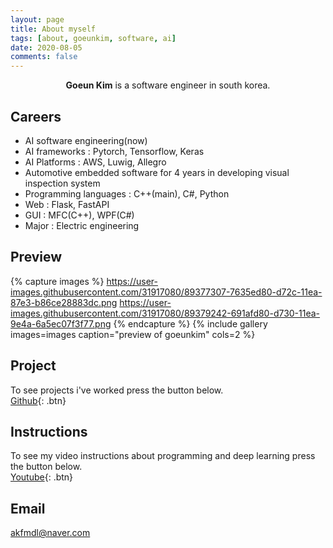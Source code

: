 ```yaml
---
layout: page
title: About myself
tags: [about, goeunkim, software, ai]
date: 2020-08-05
comments: false
---
```

    
<!-- <center><a href="http://taylantatli.github.io/Moon"><b>Moon</b></a> is a minimal, one column jekyll theme.</center> -->
<center><b>Goeun Kim</b> is a software engineer in south korea.</center>

## Careers
* AI software engineering(now)
* AI frameworks : Pytorch, Tensorflow, Keras
* AI Platforms : AWS, Luwig, Allegro
* Automotive embedded software for 4 years in developing visual inspection system
* Programming languages : C++(main), C#, Python
* Web : Flask, FastAPI
* GUI : MFC(C++), WPF(C#)
* Major : Electric engineering

## Preview

{% capture images %}
    https://user-images.githubusercontent.com/31917080/89377307-7635ed80-d72c-11ea-87e3-b86ce28883dc.png
    https://user-images.githubusercontent.com/31917080/89379242-691afd80-d730-11ea-9e4a-6a5ec07f3f77.png
{% endcapture %}
{% include gallery images=images caption="preview of goeunkim" cols=2 %}

<!-- Send a follower request [Instagram](https://www.instagram.com/fascinating_goni/?hl=ko) to see who i am. -->

## Project

<!-- To learn how to install and use this theme check out the [Setup Guide](http://taylantatli.me/Moon/moon-theme/) for more information. -->

To see projects i've worked press the button below.  
[Github](https://akfmdl.github.io//projects){: .btn}

## Instructions

To see my video instructions about programming and deep learning press the button below.  
[Youtube](https://www.youtube.com/channel/UCNdk6BMd8bTtCpngkBxA4ow){: .btn}

## Email
akfmdl@naver.com
